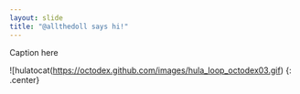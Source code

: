 ```yaml
---
layout: slide
title: "@allthedoll says hi!"
---
```


Caption here

![hulatocat(https://octodex.github.com/images/hula_loop_octodex03.gif)
{: .center}
